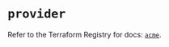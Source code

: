 # `provider`

Refer to the Terraform Registry for docs: [`acme`](https://registry.terraform.io/providers/vancluever/acme/2.24.0/docs).
